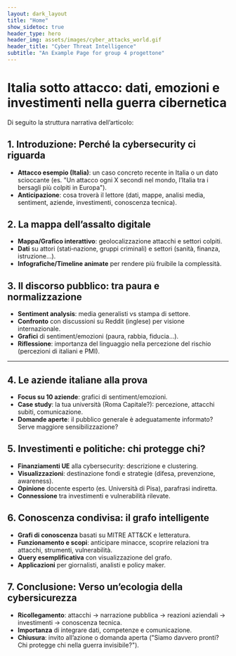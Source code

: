 ```yaml
---
layout: dark_layout
title: "Home"
show_sidetoc: true
header_type: hero
header_img: assets/images/cyber_attacks_world.gif
header_title: "Cyber Threat Intelligence"
subtitle: "An Example Page for group 4 progettone"
---
```


<style>
  /* Full‑page hero background */
  .site-hero {
    height: 100vh;
    background-image: url('{{ page.header_img | absolute_url }}');
    background-size: cover;
    background-position: center center;
    background-repeat: no-repeat;
  }
  .site-hero .hero-content {
    position: absolute;
    top: 50%;
    left: 50%;
    transform: translate(-50%, -50%);
    color: #fff;
    text-shadow: 0 0 10px rgba(0,0,0,0.7);
  }
</style>


# Italia sotto attacco: dati, emozioni e investimenti nella guerra cibernetica

Di seguito la struttura narrativa dell’articolo:

## 1. Introduzione: Perché la cybersecurity ci riguarda

- **Attacco esempio (Italia)**: un caso concreto recente in Italia o un dato scioccante (es. "Un attacco ogni X secondi nel mondo, l’Italia tra i bersagli più colpiti in Europa").
- **Anticipazione**: cosa troverà il lettore (dati, mappe, analisi media, sentiment, aziende, investimenti, conoscenza tecnica).

## 2. La mappa dell’assalto digitale

- **Mappa/Grafico interattivo**: geolocalizzazione attacchi e settori colpiti.
- **Dati** su attori (stati‑nazione, gruppi criminali) e settori (sanità, finanza, istruzione…).
- **Infografiche/Timeline animate** per rendere più fruibile la complessità.

## 3. Il discorso pubblico: tra paura e normalizzazione

- **Sentiment analysis**: media generalisti vs stampa di settore.
- **Confronto** con discussioni su Reddit (inglese) per visione internazionale.
- **Grafici** di sentiment/emozioni (paura, rabbia, fiducia…).
- **Riflessione**: importanza del linguaggio nella percezione del rischio (percezioni di italiani e PMI).

---

## 4. Le aziende italiane alla prova

- **Focus su 10 aziende**: grafici di sentiment/emozioni.
- **Case study**: la tua università (Roma Capitale?): percezione, attacchi subiti, comunicazione.
- **Domande aperte**: il pubblico generale è adeguatamente informato? Serve maggiore sensibilizzazione?

## 5. Investimenti e politiche: chi protegge chi?

- **Finanziamenti UE** alla cybersecurity: descrizione e clustering.
- **Visualizzazioni**: destinazione fondi e strategie (difesa, prevenzione, awareness).
- **Opinione** docente esperto (es. Università di Pisa), parafrasi indiretta.
- **Connessione** tra investimenti e vulnerabilità rilevate.

## 6. Conoscenza condivisa: il grafo intelligente

- **Grafi di conoscenza** basati su MITRE ATT&CK e letteratura.
- **Funzionamento e scopi**: anticipare minacce, scoprire relazioni tra attacchi, strumenti, vulnerabilità.
- **Query esemplificativa** con visualizzazione del grafo.
- **Applicazioni** per giornalisti, analisti e policy maker.

## 7. Conclusione: Verso un’ecologia della cybersicurezza

- **Ricollegamento**: attacchi → narrazione pubblica → reazioni aziendali → investimenti → conoscenza tecnica.
- **Importanza** di integrare dati, competenze e comunicazione.
- **Chiusura**: invito all’azione o domanda aperta ("Siamo davvero pronti? Chi protegge chi nella guerra invisibile?").
